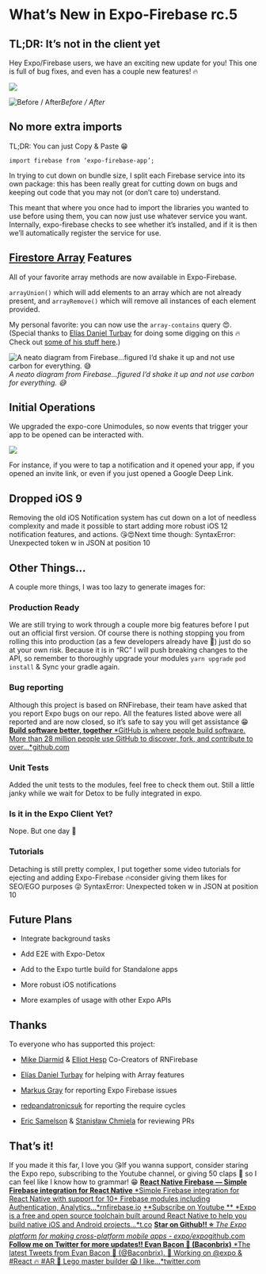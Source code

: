 
# What’s New in Expo-Firebase rc.5

## TL;DR: It’s not in the client yet

Hey Expo/Firebase users, we have an exciting new update for you! This one is full of bug fixes, and even has a couple new features! 🔥

![](./images/1zfqW_eScSZhkcxuNHho8Mw.png)

![Before / After](./images/1KCkjvFidiM8t-WJkyNSH2A.png)*Before / After*

## No more extra imports

TL;DR: You can just Copy & Paste 😁

```
import firebase from ‘expo-firebase-app’;
```


In trying to cut down on bundle size, I split each Firebase service into its own package: this has been really great for cutting down on bugs and keeping out code that you may not (or don’t care to) understand.

This meant that where you once had to import the libraries you wanted to use before using them, you can now just use whatever service you want. Internally, expo-firebase checks to see whether it’s installed, and if it is then we’ll automatically register the service for use.

## [Firestore Array](https://firebase.googleblog.com/2018/08/better-arrays-in-cloud-firestore.html) Features

All of your favorite array methods are now available in Expo-Firebase.

`arrayUnion()` which will add elements to an array which are not already present, and `arrayRemove()` which will remove all instances of each element provided.

My personal favorite: you can now use the `array-contains` query 😍. (Special thanks to [Elías Daniel Turbay](https://twitter.com/eliasturbay) for doing some digging on this 🔥 Check out [some of his stuff here](https://blog.expo.io/expo-featured-developer-elias-turbay-27b0f59f6938).)

![A neato diagram from Firebase…figured I’d shake it up and not use carbon for everything. 😅](./images/1xinSdnexbRLd_f1TGFRDDg.png)*A neato diagram from Firebase…figured I’d shake it up and not use carbon for everything. 😅*

## Initial Operations

We upgraded the expo-core Unimodules, so now events that trigger your app to be opened can be interacted with.

![](./images/1L8erAi5CJbw1sucQSbpXOQ.png)

For instance, if you were to tap a notification and it opened your app, if you opened an invite link, or even if you just opened a Google Deep Link.

## Dropped iOS 9

Removing the old iOS Notification system has cut down on a lot of needless complexity and made it possible to start adding more robust iOS 12 notification features, and actions. 😘😍Next time though:
SyntaxError: Unexpected token w in JSON at position 10

## Other Things…

A couple more things, I was too lazy to generate images for:

### Production Ready

We are still trying to work through a couple more big features before I put out an official first version. Of course there is nothing stopping you from rolling this into production (as a few developers already have 🧡) just do so at your own risk. Because it is in “RC” I will push breaking changes to the API, so remember to thoroughly upgrade your modules `yarn upgrade` `pod install` & Sync your gradle again.

### Bug reporting

Although this project is based on RNFirebase, their team have asked that you report Expo bugs on our repo. All the features listed above were all reported and are now closed, so it’s safe to say you will get assistance 😁
[**Build software better, together**
*GitHub is where people build software. More than 28 million people use GitHub to discover, fork, and contribute to over…*github.com](https://github.com/expo/expo/issues/new)

### Unit Tests

Added the unit tests to the modules, feel free to check them out. Still a little janky while we wait for Detox to be fully integrated in expo.

### Is it in the Expo Client Yet?

Nope. But one day 💙

### Tutorials

Detaching is still pretty complex, I put together some video tutorials for ejecting and adding Expo-Firebase 🔥consider giving them likes for SEO/EGO purposes 😜
SyntaxError: Unexpected token w in JSON at position 10

## Future Plans

* Integrate background tasks

* Add E2E with Expo-Detox

* Add to the Expo turtle build for Standalone apps

* More robust iOS notifications

* More examples of usage with other Expo APIs

## Thanks

To everyone who has supported this project:

* [Mike Diarmid](https://twitter.com/mikediarmid) & [Elliot Hesp](https://twitter.com/elliothesp) Co-Creators of RNFirebase

* [Elías Daniel Turbay](https://twitter.com/eliasturbay) for helping with Array features

* [Markus Gray](https://github.com/cryptixcoder) for reporting Expo Firebase issues

* [redpandatronicsuk](http://github.com/redpandatronicsuk) for reporting the require cycles

* [Eric Samelson](https://medium.com/@esamelson-expo) & [Stanisław Chmiela](https://twitter.com/sjchmiela) for reviewing PRs

## That’s it!

If you made it this far, I love you 😘If you wanna support, consider staring the Expo repo, subscribing to the Youtube channel, or giving 50 claps 👏 so I can feel like I know how to grammar! 😁
[**React Native Firebase — Simple Firebase integration for React Native**
*Simple Firebase integration for React Native with support for 10+ Firebase modules including Authentication, Analytics…*rnfirebase.io](https://rnfirebase.io/)
[**Subscribe on Youtube **
*Expo is a free and open source toolchain built around React Native to help you build native iOS and Android projects…*t.co](https://t.co/9prx8STLwx)
[**Star on Github!! ⭐️**
*The Expo platform for making cross-platform mobile apps - expo/expo*github.com](https://github.com/expo/expo)
[**Follow me on Twitter for more updates!! Evan Bacon 🥓 (Baconbrix)**
*The latest Tweets from Evan Bacon 🥓 (@Baconbrix). 💙 Working on @expo & #React 🔥 #AR 🥓 Lego master builder 😱 I like…*twitter.com](https://twitter.com/baconbrix)